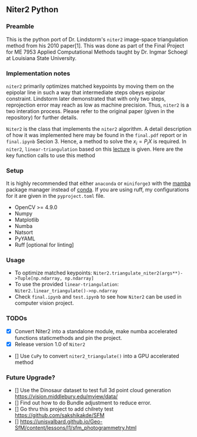 ## Niter2 Python

### Preamble
This is the python port of Dr. Lindstorm's ```niter2``` image-space triangulation method from his 2010 paper[1]. This was done as part of the Final Project for ME 7953 Applied Computational Methods taught by Dr. Ingmar Schoegl at Louisiana State University.

### Implementation notes
```niter2``` primarily optimizes matched keypoints by moving them on the epipolar line in such a way that intermediate steps obeys epipolar constraint. Lindstorm later demonstrated that with only two steps, reprojection error may reach as low as machine precision. Thus, ```niter2``` is a two interation process. Please refer to the original paper (given in the repository) for further details.

```Niter2``` is the class that implements the ```niter2``` algorithm. A detail description of how it was implemented here may be found in the ```final.pdf``` report or in ```final.ipynb``` Secion 3. Hence, a method to solve the $x_i = P_i X$ is required. In ```niter2```, ```linear-triangulation``` based on this [lecture](http://cmp.felk.cvut.cz/cmp/courses/TDV/2012W/lectures/tdv-2012-07-anot.pdf) is given. Here are the key function calls to use this method

### Setup

It is highly recommended that either ```anaconda``` or ```miniforge3``` with the [mamba](https://github.com/mamba-org/mamba) package manager instead of [conda](https://en.wikipedia.org/wiki/Conda_(package_manager)). If you are using ruff, my configurations for it are given in the ```pyproject.toml``` file.

* OpenCV >= 4.9.0
* Numpy
* Matplotlib
* Numba
* Natsort
* PyYAML
* Ruff [optional for linting]

### Usage

* To optimize matched keypoints: ```Niter2.triangulate_niter2(args**)->Tuple[np.ndarray, np.ndarray]```
* To use the provided ```linear-triangulation```: ```Niter2.linear_triangulate()->np.ndarray```
* Check ```final.ipynb``` and ```test.ipynb``` to see how ```Niter2``` can be used in computer vision project.

### TODOs

* [x] Convert Niter2 into a standalone module, make numba accelerated functions staticmethods and pin the project.
* [x] Release version 1.0 of ```Niter2```
* [] Use ```CuPy``` to convert ```niter2_triangulate()``` into a GPU accelerated method

### Future Upgrade?

* [] Use the Dinosaur dataset to test full 3d point cloud generation https://vision.middlebury.edu/mview/data/
* [] Find out how to do Bundle adjustment to reduce error.
* [] Go thru this project to add chilrety test https://github.com/sakshikakde/SFM
* [] https://unisvalbard.github.io/Geo-SfM/content/lessons/l1/sfm_photogrammetry.html